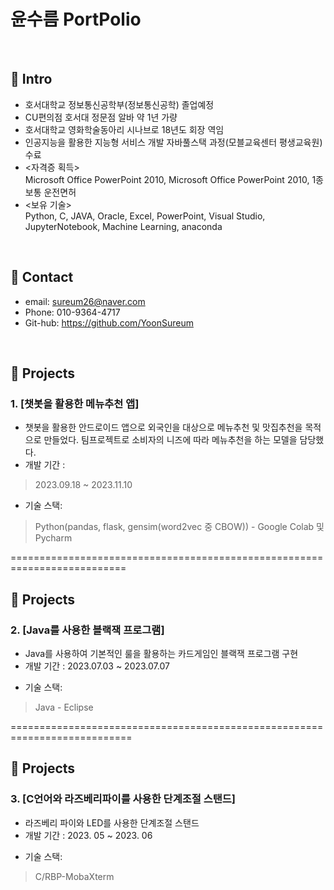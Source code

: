 # 윤수름 PortPolio

</br>

## :pushpin: Intro
- 호서대학교 정보통신공학부(정보통신공학) 졸업예정
- CU편의점 호서대 정문점 알바 약 1년 가량
- 호서대학교 영화학술동아리 시나브로 18년도 회장 역임
- 인공지능을 활용한 지능형 서비스 개발 자바풀스택 과정(모블교육센터 평생교육원) 수료
- <자격증 획득>     
Microsoft Office PowerPoint 2010, Microsoft Office PowerPoint 2010, 1종 보통 운전면허
- <보유 기술>    
Python, C, JAVA, Oracle, Excel, PowerPoint, Visual Studio, JupyterNotebook, Machine Learning, anaconda


</br>

## :pushpin: Contact
- email: sureum26@naver.com
- Phone: 010-9364-4717
- Git-hub: https://github.com/YoonSureum

</br>

## :pushpin: Projects
### 1. [챗봇을 활용한 메뉴추천 앱]
- 챗봇을 활용한 안드로이드 앱으로 외국인을 대상으로 메뉴추천 및 맛집추천을 목적으로 만들었다. 팀프로젝트로 소비자의 니즈에 따라 메뉴추천을 하는 모델을 담당했다.
- 개발 기간 : 
>2023.09.18 ~ 2023.11.10
- 기술 스택:             
>Python(pandas, flask, gensim(word2vec 중 CBOW)) - Google Colab 및 Pycharm
>
                    
                    
==========================================================================

## :pushpin: Projects
### 2. [Java를 사용한 블랙잭 프로그램]
- Java를 사용하여 기본적인 룰을 활용하는 카드게임인 블랙잭 프로그램 구현
- 개발 기간 : 2023.07.03 ~ 2023.07.07     
>
- 기술 스택:             
>Java - Eclipse
>
                    
                    
===========================================================================

## :pushpin: Projects
### 3. [C언어와 라즈베리파이를 사용한 단계조절 스탠드]
- 라즈베리 파이와 LED를 사용한 단계조절 스탠드
- 개발 기간 : 2023. 05 ~ 2023. 06
>
- 기술 스택: 
>C/RBP-MobaXterm
>
